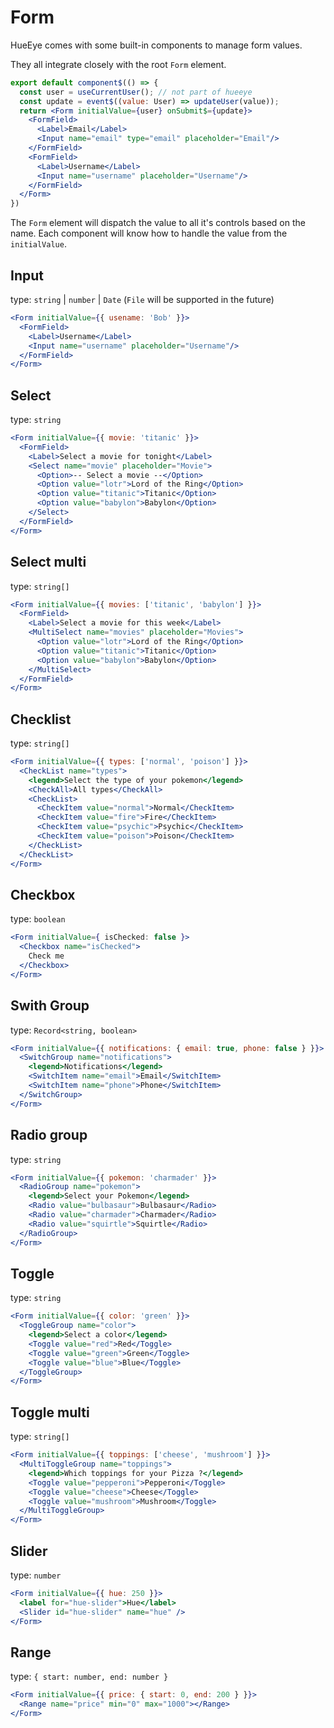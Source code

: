 # Form
HueEye comes with some built-in components to manage form values.

They all integrate closely with the root `Form` element. 

```jsx
export default component$(() => {
  const user = useCurrentUser(); // not part of hueeye
  const update = event$((value: User) => updateUser(value));
  return <Form initialValue={user} onSubmit$={update}>
    <FormField>
      <Label>Email</Label>
      <Input name="email" type="email" placeholder="Email"/>
    </FormField>
    <FormField>
      <Label>Username</Label>
      <Input name="username" placeholder="Username"/>
    </FormField>
  </Form>
})
```

The `Form` element will dispatch the value to all it's controls based on the name.
Each component will know how to handle the value from the `initialValue`.

## Input
type: `string` | `number` | `Date` (`File` will be supported in the future)
```jsx
<Form initialValue={{ usename: 'Bob' }}>
  <FormField>
    <Label>Username</Label>
    <Input name="username" placeholder="Username"/>
  </FormField>
</Form>
```

## Select
type: `string`
```jsx
<Form initialValue={{ movie: 'titanic' }}>
  <FormField>
    <Label>Select a movie for tonight</Label>
    <Select name="movie" placeholder="Movie">
      <Option>-- Select a movie --</Option>
      <Option value="lotr">Lord of the Ring</Option>
      <Option value="titanic">Titanic</Option>
      <Option value="babylon">Babylon</Option>
    </Select>
  </FormField>
</Form>
```

## Select multi
type: `string[]`
```jsx
<Form initialValue={{ movies: ['titanic', 'babylon'] }}>
  <FormField>
    <Label>Select a movie for this week</Label>
    <MultiSelect name="movies" placeholder="Movies">
      <Option value="lotr">Lord of the Ring</Option>
      <Option value="titanic">Titanic</Option>
      <Option value="babylon">Babylon</Option>
    </MultiSelect>
  </FormField>
</Form>
```

## Checklist
type: `string[]`
```jsx
<Form initialValue={{ types: ['normal', 'poison'] }}>
  <CheckList name="types">
    <legend>Select the type of your pokemon</legend>
    <CheckAll>All types</CheckAll>
    <CheckList>
      <CheckItem value="normal">Normal</CheckItem>
      <CheckItem value="fire">Fire</CheckItem>
      <CheckItem value="psychic">Psychic</CheckItem>
      <CheckItem value="poison">Poison</CheckItem>
    </CheckList>
  </CheckList>
</Form>
```

## Checkbox
type: `boolean`
```jsx
<Form initialValue={ isChecked: false }>
  <Checkbox name="isChecked">
    Check me
  </Checkbox>
</Form>
```

## Swith Group
type: `Record<string, boolean>`
```jsx
<Form initialValue={{ notifications: { email: true, phone: false } }}>
  <SwitchGroup name="notifications">
    <legend>Notifications</legend>
    <SwitchItem name="email">Email</SwitchItem>
    <SwitchItem name="phone">Phone</SwitchItem>
  </SwitchGroup>
</Form>
```

## Radio group
type: `string`
```jsx
<Form initialValue={{ pokemon: 'charmader' }}>
  <RadioGroup name="pokemon">
    <legend>Select your Pokemon</legend>
    <Radio value="bulbasaur">Bulbasaur</Radio>
    <Radio value="charmader">Charmader</Radio>
    <Radio value="squirtle">Squirtle</Radio>
  </RadioGroup>
</Form>
```

## Toggle
type: `string`
```jsx
<Form initialValue={{ color: 'green' }}>
  <ToggleGroup name="color">
    <legend>Select a color</legend>
    <Toggle value="red">Red</Toggle>
    <Toggle value="green">Green</Toggle>
    <Toggle value="blue">Blue</Toggle>
  </ToggleGroup>
</Form>
```

## Toggle multi
type: `string[]`
```jsx
<Form initialValue={{ toppings: ['cheese', 'mushroom'] }}>
  <MultiToggleGroup name="toppings">
    <legend>Which toppings for your Pizza ?</legend>
    <Toggle value="pepperoni">Pepperoni</Toggle>
    <Toggle value="cheese">Cheese</Toggle>
    <Toggle value="mushroom">Mushroom</Toggle>
  </MultiToggleGroup>
</Form>
```

## Slider
type: `number`
```jsx
<Form initialValue={{ hue: 250 }}>
  <label for="hue-slider">Hue</label>
  <Slider id="hue-slider" name="hue" />
</Form>
```

## Range
type: `{ start: number, end: number }`

```jsx
<Form initialValue={{ price: { start: 0, end: 200 } }}>
  <Range name="price" min="0" max="1000"></Range>
</Form>
```